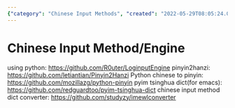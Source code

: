 ```yaml
---
{"category": "Chinese Input Methods", "created": "2022-05-29T08:05:24.000Z", "date": "2022-05-29 08:05:24", "description": "This article presents a variety of Python-based Chinese input tools such as LoginputEngine, Pinyin2Hanzi, python-pinyin, pyim Tsinghua dict (Emacs), and IMEWLCConverter. These resources aid in the conversion between Chinese characters and pinyin, facilitating Chinese text input.", "modified": "2022-08-18T14:13:16.735Z", "tags": ["chinese", "IME", "input method", "NLP", "pinyin"], "title": "Chinese Input Method or Engine"}
---
```

# Chinese Input Method/Engine
using python:
https://github.com/R0uter/LoginputEngine
pinyin2hanzi:
https://github.com/letiantian/Pinyin2Hanzi
Python chinese to pinyin:
https://github.com/mozillazg/python-pinyin
pyim tsinghua dict(for emacs):
https://github.com/redguardtoo/pyim-tsinghua-dict
chinese input method dict converter:
https://github.com/studyzy/imewlconverter